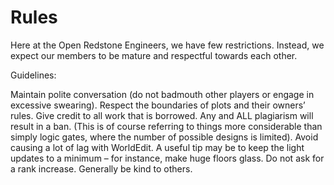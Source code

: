 # Rules

Here at the Open Redstone Engineers, we have few restrictions. Instead, we expect our members to be mature and respectful towards each other.

Guidelines:

Maintain polite conversation (do not badmouth other players or engage in excessive swearing).
Respect the boundaries of plots and their owners’ rules.
Give credit to all work that is borrowed. Any and ALL plagiarism will result in a ban. (This is of course referring to things more considerable than simply logic gates, where the number of possible designs is limited).
Avoid causing a lot of lag with WorldEdit. A useful tip may be to keep the light updates to a minimum – for instance, make huge floors glass.
Do not ask for a rank increase.
Generally be kind to others.

